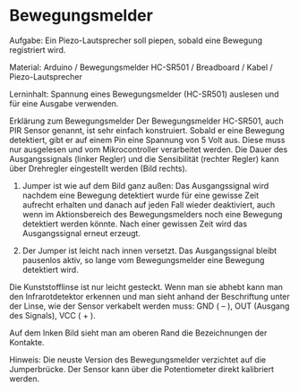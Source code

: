 # Bewegungsmelder
Aufgabe: Ein Piezo-Lautsprecher soll piepen, sobald eine Bewegung registriert wird.

Material: Arduino / Bewegungsmelder HC-SR501 / Breadboard / Kabel / Piezo-Lautsprecher

Lerninhalt: Spannung eines Bewegungsmelder (HC-SR501) auslesen und für eine Ausgabe verwenden.

Erklärung zum Bewegungsmelder
Der Bewegungsmelder HC-SR501, auch PIR Sensor genannt, ist sehr einfach konstruiert. Sobald er eine Bewegung detektiert, gibt er auf einem Pin eine Spannung von 5 Volt aus. Diese muss nur ausgelesen und vom Mikrocontroller verarbeitet werden.
Die Dauer des Ausgangssignals (linker Regler) und die Sensibilität (rechter Regler) kann über Drehregler eingestellt werden (Bild rechts).


1) Jumper ist wie auf dem Bild ganz außen: Das Ausgangssignal wird nachdem eine Bewegung detektiert wurde für eine gewisse Zeit aufrecht erhalten und danach auf jeden Fall wieder deaktiviert, auch wenn im Aktionsbereich des Bewegungsmelders noch eine Bewegung detektiert werden könnte. Nach einer gewissen Zeit wird das Ausgangssignal erneut erzeugt.

2) Der Jumper ist leicht nach innen versetzt. Das Ausgangssignal bleibt pausenlos aktiv, so lange vom Bewegungsmelder eine Bewegung detektiert wird.

Die Kunststofflinse ist nur leicht gesteckt. Wenn man sie abhebt kann man den Infrarotdetektor erkennen und man sieht anhand der Beschriftung unter der Linse, wie der Sensor verkabelt werden muss: GND ( – ), OUT (Ausgang des Signals), VCC ( + ).

Auf dem lnken Bild sieht man am oberen Rand die Bezeichnungen der Kontakte.


Hinweis: Die neuste Version des Bewegungsmelder verzichtet auf die Jumperbrücke. Der Sensor kann über die Potentiometer direkt kalibriert werden.

